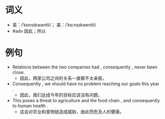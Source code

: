 # 词义
- 英：/ˈkɒnsɪkwəntli/； 美：/ˈkɑːnsɪkwentli/
- #adv 因此；所以
# 例句
- Relations between the two companies had , consequently , never been close .
	- 因此，两家公司之间的关系一直都不太亲密。
- Consequently , we should have no problem reaching our goals this year .
	- 因此，我们达成今年的目标应该没有问题。
- This poses a threat to agriculture and the food chain , and consequently to human health .
	- 这会对农业和食物链造成威胁，由此而危及人的健康。
